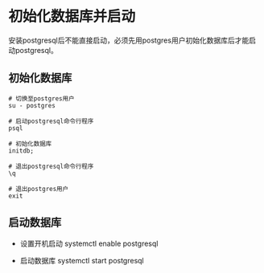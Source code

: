 # 初始化数据库并启动

安装postgresql后不能直接启动，必须先用postgres用户初始化数据库后才能启动postgresql。

## 初始化数据库

``` shell
# 切换至postgres用户
su - postgres

# 启动postgresql命令行程序
psql

# 初始化数据库
initdb;

# 退出postgresql命令行程序
\q

# 退出postgres用户
exit
```

## 启动数据库

* 设置开机启动
  systemctl enable postgresql

* 启动数据库
  systemctl start postgresql
